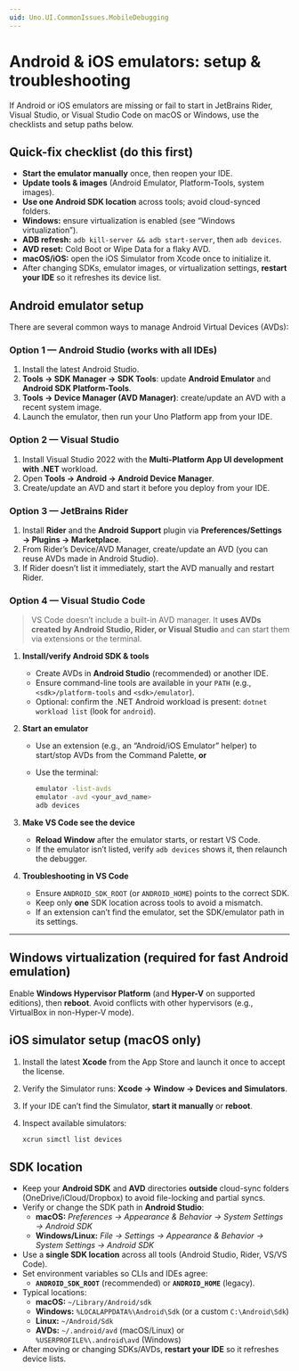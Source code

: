 ```yaml
---
uid: Uno.UI.CommonIssues.MobileDebugging
---
```


# Android & iOS emulators: setup & troubleshooting

If Android or iOS emulators are missing or fail to start in JetBrains Rider, Visual Studio, or Visual Studio Code on macOS or Windows, use the checklists and setup paths below.

## Quick-fix checklist (do this first)

- **Start the emulator manually** once, then reopen your IDE.
- **Update tools & images** (Android Emulator, Platform-Tools, system images).
- **Use one Android SDK location** across tools; avoid cloud-synced folders.
- **Windows:** ensure virtualization is enabled (see “Windows virtualization”).
- **ADB refresh:** `adb kill-server && adb start-server`, then `adb devices`.
- **AVD reset:** Cold Boot or Wipe Data for a flaky AVD.
- **macOS/iOS:** open the iOS Simulator from Xcode once to initialize it.
- After changing SDKs, emulator images, or virtualization settings, **restart your IDE** so it refreshes its device list.

## Android emulator setup

There are several common ways to manage Android Virtual Devices (AVDs):

### Option 1 — Android Studio (works with all IDEs)

1. Install the latest Android Studio.
2. **Tools → SDK Manager → SDK Tools**: update **Android Emulator** and **Android SDK Platform-Tools**.
3. **Tools → Device Manager (AVD Manager)**: create/update an AVD with a recent system image.
4. Launch the emulator, then run your Uno Platform app from your IDE.

### Option 2 — Visual Studio

1. Install Visual Studio 2022 with the **Multi-Platform App UI development with .NET** workload.
2. Open **Tools → Android → Android Device Manager**.
3. Create/update an AVD and start it before you deploy from your IDE.

### Option 3 — JetBrains Rider

1. Install **Rider** and the **Android Support** plugin via **Preferences/Settings → Plugins → Marketplace**.
2. From Rider’s Device/AVD Manager, create/update an AVD (you can reuse AVDs made in Android Studio).
3. If Rider doesn’t list it immediately, start the AVD manually and restart Rider.

### Option 4 — Visual Studio Code

> VS Code doesn’t include a built-in AVD manager. It **uses AVDs created by Android Studio, Rider, or Visual Studio** and can start them via extensions or the terminal.

1. **Install/verify Android SDK & tools**
   - Create AVDs in **Android Studio** (recommended) or another IDE.
   - Ensure command-line tools are available in your `PATH` (e.g., `<sdk>/platform-tools` and `<sdk>/emulator`).
   - Optional: confirm the .NET Android workload is present: `dotnet workload list` (look for `android`).

2. **Start an emulator**
   - Use an extension (e.g., an “Android/iOS Emulator” helper) to start/stop AVDs from the Command Palette, **or**
   - Use the terminal:

     ```bash
     emulator -list-avds
     emulator -avd <your_avd_name>
     adb devices
     ```

3. **Make VS Code see the device**
   - **Reload Window** after the emulator starts, or restart VS Code.
   - If the emulator isn’t listed, verify `adb devices` shows it, then relaunch the debugger.

4. **Troubleshooting in VS Code**
   - Ensure `ANDROID_SDK_ROOT` (or `ANDROID_HOME`) points to the correct SDK.
   - Keep only **one** SDK location across tools to avoid a mismatch.
   - If an extension can’t find the emulator, set the SDK/emulator path in its settings.

---

## Windows virtualization (required for fast Android emulation)

Enable **Windows Hypervisor Platform** (and **Hyper-V** on supported editions), then **reboot**. Avoid conflicts with other hypervisors (e.g., VirtualBox in non-Hyper-V mode).

## iOS simulator setup (macOS only)

1. Install the latest **Xcode** from the App Store and launch it once to accept the license.
2. Verify the Simulator runs: **Xcode → Window → Devices and Simulators**.
3. If your IDE can’t find the Simulator, **start it manually** or **reboot**.
4. Inspect available simulators:

   ```bash
   xcrun simctl list devices
   ```

## SDK location

- Keep your **Android SDK** and **AVD** directories **outside** cloud-sync folders (OneDrive/iCloud/Dropbox) to avoid file-locking and partial syncs.
- Verify or change the SDK path in **Android Studio**:
  - **macOS:** *Preferences → Appearance & Behavior → System Settings → Android SDK*
  - **Windows/Linux:** *File → Settings → Appearance & Behavior → System Settings → Android SDK*
- Use a **single SDK location** across all tools (Android Studio, Rider, VS/VS Code).
- Set environment variables so CLIs and IDEs agree:
  - **`ANDROID_SDK_ROOT`** (recommended) or **`ANDROID_HOME`** (legacy).
- Typical locations:
  - **macOS:** `~/Library/Android/sdk`
  - **Windows:** `%LOCALAPPDATA%\Android\Sdk` (or a custom `C:\Android\Sdk`)
  - **Linux:** `~/Android/Sdk`
  - **AVDs:** `~/.android/avd` (macOS/Linux) or `%USERPROFILE%\.android\avd` (Windows)
- After moving or changing SDKs/AVDs, **restart your IDE** so it refreshes device lists.
